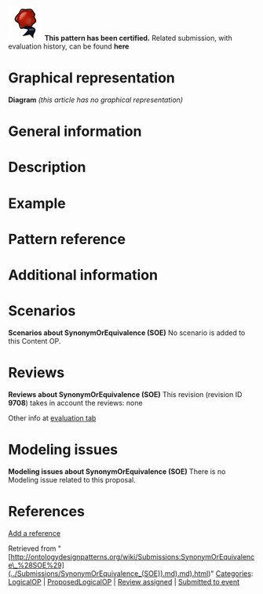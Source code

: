 [![](../images/thumb/b/b5/Certified.png/70px-Certified.png)](../Image/Certified.png "Certified.png") __This pattern has been certified.__
Related submission, with evaluation history, can be found __here__





#  Graphical representation


__Diagram__
_(this article has no graphical representation)_



#  General information


  




#  Description


  




#  Example


  




#  Pattern reference


#  Additional information


#  Scenarios



__Scenarios about SynonymOrEquivalence (SOE)__
No scenario is added to this Content OP.




#  Reviews



__Reviews about SynonymOrEquivalence (SOE)__
This revision (revision ID __9708__) takes in account the reviews: none


Other info at [evaluation tab](http://ontologydesignpatterns.org/wiki/index.php?title=Submissions:SynonymOrEquivalence_%28SOE%29&action=evaluation "http://ontologydesignpatterns.org/wiki/index.php?title=Submissions:SynonymOrEquivalence_%28SOE%29&action=evaluation")




  




#  Modeling issues



__Modeling issues about SynonymOrEquivalence (SOE)__
There is no Modeling issue related to this proposal.




  




#  References


[Add a reference](index.php@title=Odp%253AAdd_reference&subject=Submissions%253ASynonymOrEquivalence+(SOE).html "http://ontologydesignpatterns.org/wiki/index.php?title=Odp:Add_reference&subject=Submissions%3ASynonymOrEquivalence+%28SOE%29")


  






Retrieved from "[http://ontologydesignpatterns.org/wiki/Submissions:SynonymOrEquivalence\_%28SOE%29](../Submissions/SynonymOrEquivalence_(SOE)).md).md).html)"
 [Categories](http://ontologydesignpatterns.org/wiki/Special:Categories "Special:Categories"): [LogicalOP](../Category/LogicalOP "Category:LogicalOP") | [ProposedLogicalOP](../Category/ProposedLogicalOP "Category:ProposedLogicalOP") | [Review assigned](../Category/Review_assigned "Category:Review assigned") | [Submitted to event](../Category/Submitted_to_event "Category:Submitted to event")